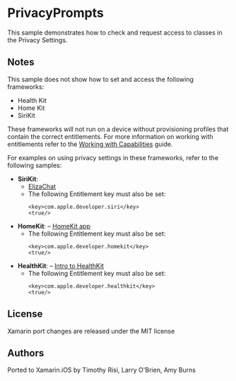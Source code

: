 PrivacyPrompts
==============
This sample demonstrates how to check and request access to classes in the Privacy Settings.

Notes
-----

This sample does not show how to set and access the following frameworks:

- Health Kit 
- Home Kit
- SiriKit

These frameworks will not run on a device without provisioning profiles that contain the correct entitlements. For more information on working with entitlements refer to the [Working with Capabilities](https://developer.xamarin.com/guides/ios/deployment,_testing,_and_metrics/provisioning/working-with-capabilities/) guide.

For examples on using privacy settings in these frameworks, refer to the following samples:

- **SiriKit**: 
    - [ElizaChat](https://github.com/xamarin/ios-samples/blob/master/ios10/ElizaChat/ElizaChat/AppDelegate.cs#L26-L49)
    - The following Entitlement key must also be set:
        ```
        <key>com.apple.developer.siri</key>
        <true/>
        ```
- **HomeKit**: 
    – [HomeKit app](https://github.com/xamarin/ios-samples/blob/master/HomeKit/HomeKitIntro/HomeKitIntro/AppDelegate.cs)
    - The following Entitlement key must also be set:
        ```
        <key>com.apple.developer.homekit</key>
        <true/>
        ```
- **HealthKit**: 
    – [Intro to HealthKit](https://github.com/xamarin/ios-samples/blob/master/ios8/IntroToHealthKit/HKWork/AppDelegate.cs)
    - The following Entitlement key must also be set:
        ```
        <key>com.apple.developer.healthkit</key>
        <true/>
        ```

License
-------

Xamarin port changes are released under the MIT license

Authors
------

Ported to Xamarin.iOS by Timothy Risi, Larry O'Brien, Amy Burns